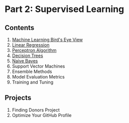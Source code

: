 # Part 2: Supervised Learning

## Contents

1. [Machine Learning Bird's Eye View](birds-eye-view/)
1. [Linear Regression](linear-regression/)
1. [Perceptron Algorithm](perceptron/)
1. [Decision Trees](decision-trees/)
1. [Naive Bayes](naive-bayes/)
1. Support Vector Machines
1. Ensemble Methods
1. Model Evaluation Metrics
1. Training and Tuning

## Projects

1. Finding Donors Project
1. Optimize Your GitHub Profile
